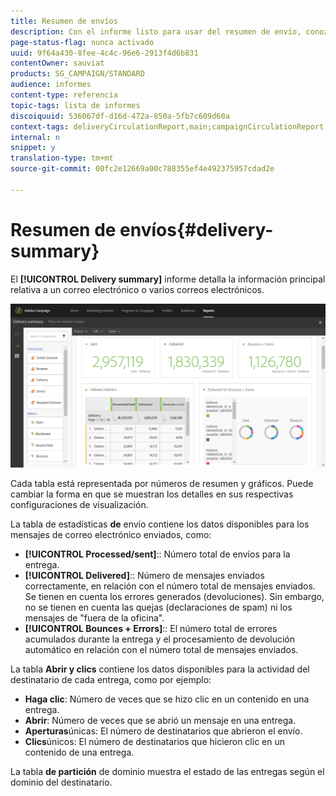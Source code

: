 ```yaml
---
title: Resumen de envíos
description: Con el informe listo para usar del resumen de envío, conozca las estadísticas de envíos, como el número de envíos, devoluciones y aperturas.
page-status-flag: nunca activado
uuid: 9f64a430-8fee-4c4c-96e6-2913f4d6b831
contentOwner: sauviat
products: SG_CAMPAIGN/STANDARD
audience: informes
content-type: referencia
topic-tags: lista de informes
discoiquuid: 536067df-d16d-472a-850a-5fb7c609d60a
context-tags: deliveryCirculationReport,main;campaignCirculationReport,main;programCirculationReport,principal
internal: n
snippet: y
translation-type: tm+mt
source-git-commit: 00fc2e12669a00c788355ef4e492375957cdad2e

---
```



# Resumen de envíos{#delivery-summary}

El **[!UICONTROL Delivery summary]** informe detalla la información principal relativa a un correo electrónico o varios correos electrónicos.

![](assets/campaign_reports_1.png)

Cada tabla está representada por números de resumen y gráficos. Puede cambiar la forma en que se muestran los detalles en sus respectivas configuraciones de visualización.

La tabla de estadísticas **de** envío contiene los datos disponibles para los mensajes de correo electrónico enviados, como:

* **[!UICONTROL Processed/sent]**:: Número total de envíos para la entrega.
* **[!UICONTROL Delivered]**:: Número de mensajes enviados correctamente, en relación con el número total de mensajes enviados. Se tienen en cuenta los errores generados (devoluciones). Sin embargo, no se tienen en cuenta las quejas (declaraciones de spam) ni los mensajes de "fuera de la oficina".
* **[!UICONTROL Bounces + Errors]**:: El número total de errores acumulados durante la entrega y el procesamiento de devolución automático en relación con el número total de mensajes enviados.

La tabla **Abrir y clics** contiene los datos disponibles para la actividad del destinatario de cada entrega, como por ejemplo:

* **Haga clic**: Número de veces que se hizo clic en un contenido en una entrega.
* **Abrir**: Número de veces que se abrió un mensaje en una entrega.
* **Aperturas**&#x200B;únicas: El número de destinatarios que abrieron el envío.
* **Clics**&#x200B;únicos: El número de destinatarios que hicieron clic en un contenido de una entrega.

La tabla **de partición** de dominio muestra el estado de las entregas según el dominio del destinatario.
